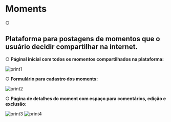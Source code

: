 # Moments

○ <h2>Plataforma para postagens de momentos que o usuário decidir compartilhar na internet. </h2>

○ <strong>Páginal inicial com todos os momentos compartilhados na plataforma: </strong>

![print1](https://user-images.githubusercontent.com/48140982/183530271-ee0dbc7f-a985-4092-96a7-f04ce675690b.PNG)

○ <strong>Formulário para cadastro dos moments: </strong>

![print2](https://user-images.githubusercontent.com/48140982/183530273-d1733520-837f-4c81-bf3b-109ad216e5ac.PNG)

○ <strong>Página de detalhes do moment com espaço para comentários, edição e exclusão:</strong>

![print3](https://user-images.githubusercontent.com/48140982/183530277-bc3affe5-1778-410f-9174-fc2f77935b6b.PNG)
![print4](https://user-images.githubusercontent.com/48140982/183530278-77c8aaaf-c33c-43f4-8bdc-d83c5aff0a65.PNG)
